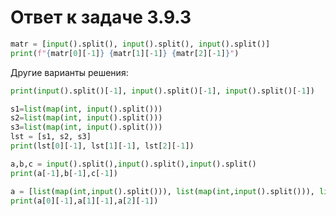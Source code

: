 # Ответ к задаче 3.9.3

```python
matr = [input().split(), input().split(), input().split()]
print(f"{matr[0][-1]} {matr[1][-1]} {matr[2][-1]}")
```

Другие варианты решения:

```python
print(input().split()[-1], input().split()[-1], input().split()[-1])
```

```python
s1=list(map(int, input().split()))
s2=list(map(int, input().split()))
s3=list(map(int, input().split()))
lst = [s1, s2, s3]
print(lst[0][-1], lst[1][-1], lst[2][-1])
```

```python
a,b,c = input().split(),input().split(),input().split()
print(a[-1],b[-1],c[-1])
```

```python
a = [list(map(int,input().split())), list(map(int,input().split())), list(map(int,input().split()))]
print(a[0][-1],a[1][-1],a[2][-1])
```
